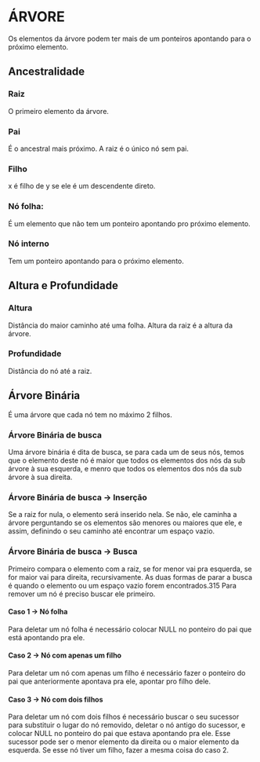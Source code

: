 # ÁRVORE

Os elementos da árvore podem ter mais de um ponteiros apontando para o próximo elemento.

## Ancestralidade

### Raiz
O primeiro elemento da árvore.

### Pai
É o ancestral mais próximo. A raiz é o único nó sem pai.

### Filho
x é filho de y se ele é um descendente direto.

### Nó folha:
É um elemento que não tem um ponteiro apontando pro próximo elemento. 

### Nó interno
Tem um ponteiro apontando para o próximo elemento.

## Altura e Profundidade

### Altura
Distância do maior caminho até uma folha.
Altura da raiz é a altura da árvore.

### Profundidade
Distância do nó até a raiz.

## Árvore Binária
É uma árvore que cada nó tem no máximo 2 filhos.

### Árvore Binária de busca
Uma árvore binária é dita de busca, se para cada um de seus nós, temos que o elemento deste nó é maior que todos os elementos dos nós da sub árvore à sua esquerda, e menro que todos os elementos dos nós da sub árvore à sua direita.

### Árvore Binária de busca -> Inserção
 Se a raiz for nula, o elemento será inserido nela.
 Se não, ele caminha a árvore perguntando se os elementos são menores ou maiores que ele, e assim, definindo o seu caminho até encontrar um espaço vazio.

### Árvore Binária de busca -> Busca
Primeiro compara o elemento com a raiz, se for menor vai pra esquerda, se for maior vai para direita, recursivamente.
As duas formas de parar a busca é quando o elemento ou um espaço vazio forem encontrados.315
Para remover um nó é preciso buscar ele primeiro.
 
#### Caso 1 -> Nó folha
Para deletar um nó folha é necessário colocar NULL no ponteiro do pai que está apontando pra ele.

#### Caso 2 -> Nó com apenas um filho
Para deletar um nó com apenas um filho é necessário fazer o ponteiro do pai que anteriormente apontava pra ele, apontar pro filho dele.

#### Caso 3 -> Nó com dois filhos
Para deletar um nó com dois filhos é necessário buscar o seu sucessor para substituir o lugar do nó removido, deletar o nó antigo do sucessor, e colocar NULL no ponteiro do pai que estava apontando pra ele.
Esse sucessor pode ser o menor elemento da direita ou o maior elemento da esquerda.
Se esse nó tiver um filho, fazer a mesma coisa do caso 2.